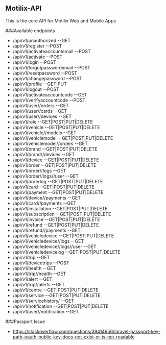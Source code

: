 ## Motilix-API

This is the core API for Motilix Web and Mobile Apps

###Available endpoints

- /api/v1/unauthorized --GET
- /api/v1/register --POST
- /api/v1/activateaccountemail --POST
- /api/v1/activate --POST
- /api/v1/login --POST
- /api/v1/forgotpasswordemail --POST
- /api/v1/resetpassword --POST
- /api/v1/changepassword --POST
- /api/v1/profile --GET|PUT
- /api/v1/logout --POST
- /api/v1/activateaccountcode --GET
- /api/v1/verifyaccountcode --POST
- /api/v1/user/<id>/orders --GET
- /api/v1/user/<id>/cards --GET
- /api/v1/user/<id>/devices --GET
- /api/v1/role --GET|POST|PUT|DELETE
- /api/v1/vehicle --GET|POST|PUT|DELETE
- /api/v1/vehicle/<id>/models --GET
- /api/v1/vehiclemodel --GET|POST|PUT|DELETE
- /api/v1/vehiclemodel/<id>/orders --GET
- /api/v1/brand --GET|POST|PUT|DELETE
- /api/v1/brand/<id>/devices --GET
- /api/v1/device --GET|POST|PUT|DELETE
- /api/v1/order --GET|POST|PUT|DELETE
- /api/v1/order/<id>/logs --GET
- /api/v1/order/<id>/logs/<id>/user --GET
- /api/v1/orderlog --GET|POST|PUT|DELETE
- /api/v1/card --GET|POST|PUT|DELETE
- /api/v1/payment --GET|POST|PUT|DELETE
- /api/v1/device/<id>/payments --GET
- /api/v1/card/<id>/payments --GET
- /api/v1/installation --GET|POST|PUT|DELETE
- /api/v1/subscription --GET|POST|PUT|DELETE
- /api/v1/invoice --GET|POST|PUT|DELETE
- /api/v1/refund --GET|POST|PUT|DELETE
- /api/v1/refund/<id>/payments --GET
- /api/v1/vehicledevice --GET|POST|PUT|DELETE
- /api/v1/vehicledevice/<id>/logs --GET
- /api/v1/vehicledevice/<id>/logs/<id>/user --GET
- /api/v1/vehicledevicelog --GET|POST|PUT|DELETE
- /api/v1/trip --GET
- /api/v1/devicetrips --POST
- /api/v1/health --GET
- /api/v1/trip/<id>/health --GET
- /api/v1/alert --GET
- /api/v1/trip/<id>/alerts --GET
- /api/v1/centre --GET|POST|PUT|DELETE
- /api/v1/service --GET|POST|PUT|DELETE
- /api/v1/servicehistory/<device> --GET
- /api/v1/notification --GET|POST|PUT|DELETE
- /api/v1/user/<id>/notification --GET

###Passport Issue 
- https://stackoverflow.com/questions/39414956/laravel-passport-key-path-oauth-public-key-does-not-exist-or-is-not-readable